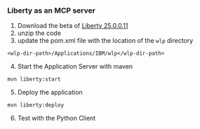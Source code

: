 ### Liberty as an MCP server

1. Download the beta of [Liberty 25.0.0.11](https://public.dhe.ibm.com/ibmdl/export/pub/software/openliberty/runtime/beta/25.0.0.11-beta/openliberty-25.0.0.11-beta.zip)
2. unzip the code
3. update the pom.xml file with the location of the `wlp` directory
```
<wlp-dir-path>/Applications/IBM/wlp</wlp-dir-path>
```
4. Start the Application Server with maven
```
mvn liberty:start
```
5. Deploy the application
```
mvn liberty:deploy
```
6. Test with the Python Client
